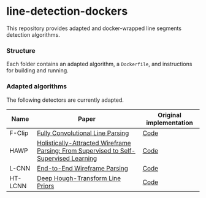 # line-detection-dockers

This repository provides adapted and docker-wrapped line segments detection algorithms.
### Structure
Each folder contains an adapted algorithm, a `Dockerfile`, and instructions for building and running.

### Adapted algorithms
The following detectors are currently adapted.


| Name    | Paper | Original implementation                         |
|---------| --- | --- |
| F-Clip  | [Fully Convolutional Line Parsing](https://arxiv.org/abs/2104.11207v2) | [Code](https://github.com/Delay-Xili/F-Clip) |
| HAWP    | [Holistically-Attracted Wireframe Parsing: From Supervised to Self-Supervised Learning](https://arxiv.org/abs/2210.12971) | [Code](https://github.com/cherubicXN/hawp) |
| L-CNN   | [End-to-End Wireframe Parsing](https://arxiv.org/abs/1905.03246) | [Code](https://github.com/zhou13/lcnn) |
| HT-LCNN | [Deep Hough-Transform Line Priors](https://arxiv.org/abs/2007.09493) | [Code](https://github.com/yanconglin/Deep-Hough-Transform-Line-Priors) |
